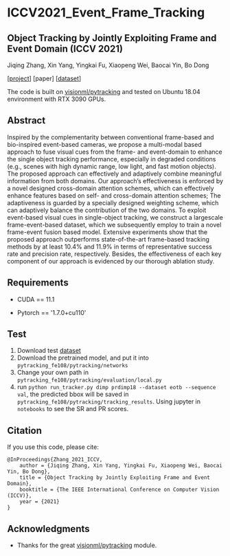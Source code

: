 # ICCV2021_Event_Frame_Tracking

## Object Tracking by Jointly Exploiting Frame and Event Domain (ICCV 2021)

Jiqing Zhang, Xin Yang, Yingkai Fu, Xiaopeng Wei, Baocai Yin, Bo Dong

[[project](https://zhangjiqing.com/publication/object-tracking-by-jointly-exploiting-frame-and-event-domain-iccv-2021/)] [paper] [[dataset](https://zhangjiqing.com/dataset/)]

The code is built on [visionml/pytracking](https://github.com/visionml/pytracking)  and tested on Ubuntu 18.04 environment with RTX 3090 GPUs.

## Abstract

Inspired by the complementarity between conventional frame-based and bio-inspired event-based cameras, we propose a multi-modal based approach to fuse visual cues from the frame- and event-domain to enhance the single object tracking performance, especially in degraded conditions (e.g., scenes with high dynamic range, low light, and fast motion objects). The proposed approach can effectively and adaptively combine meaningful information from both domains. Our approach’s effectiveness is enforced by a novel designed cross-domain attention schemes, which can effectively enhance features based on self- and cross-domain attention schemes; The adaptiveness is guarded by a specially designed weighting scheme, which can adaptively balance the contribution of the two domains. To exploit event-based visual cues in single-object tracking, we construct a largescale frame-event-based dataset, which we subsequently employ to train a novel frame-event fusion based model. Extensive experiments show that the proposed approach outperforms state-of-the-art frame-based tracking methods by at least 10.4% and 11.9% in terms of representative success rate and precision rate, respectively. Besides, the effectiveness of each key component of our approach is evidenced by our thorough ablation study.

## Requirements

* CUDA == 11.1

* Pytorch == '1.7.0+cu110'

## Test
1. Download test [dataset](https://zhangjiqing.com/dataset/)
2. Download the pretrained model, and put it into ``` pytracking_fe108/pytracking/networks ```
3. Change your own path in ``` pytracking_fe108/pytracking/evaluation/local.py ```
4. run ``` python run_tracker.py dimp prdimp18 --dataset eotb --sequence val ```, the predicted bbox will be saved in ``` pytracking_fe108/pytracking/tracking_results ```. Using jupyter in ```notebooks``` to see the SR and PR scores.

## Citation
If you use this code, please cite:

```
@InProceedings{Zhang_2021_ICCV,
    author = {Jiqing Zhang, Xin Yang, Yingkai Fu, Xiaopeng Wei, Baocai Yin, Bo Dong},
    title = {Object Tracking by Jointly Exploiting Frame and Event Domain},
    booktitle = {The IEEE International Conference on Computer Vision (ICCV)},
    year = {2021}
} 
```

## Acknowledgments
* Thanks for the great [visionml/pytracking](https://github.com/visionml/pytracking) module.

